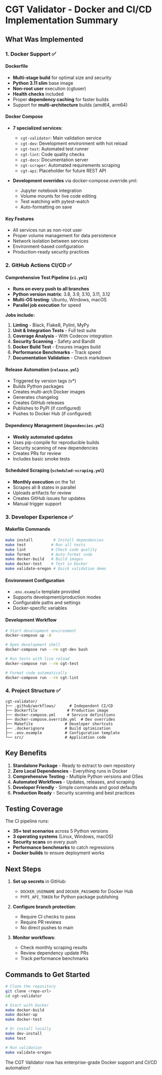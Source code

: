 # CGT Validator - Docker and CI/CD Implementation Summary

## What Was Implemented

### 1. Docker Support ✅

#### Dockerfile
- **Multi-stage build** for optimal size and security
- **Python 3.11 slim** base image
- **Non-root user** execution (cgtuser)
- **Health checks** included
- Proper **dependency caching** for faster builds
- Support for **multi-architecture** builds (amd64, arm64)

#### Docker Compose
- **7 specialized services**:
  - `cgt-validator`: Main validation service
  - `cgt-dev`: Development environment with hot reload
  - `cgt-test`: Automated test runner
  - `cgt-lint`: Code quality checks
  - `cgt-docs`: Documentation server
  - `cgt-scraper`: Automated requirements scraping
  - `cgt-api`: Placeholder for future REST API

- **Development overrides** via docker-compose.override.yml:
  - Jupyter notebook integration
  - Volume mounts for live code editing
  - Test watching with pytest-watch
  - Auto-formatting on save

#### Key Features
- All services run as non-root user
- Proper volume management for data persistence
- Network isolation between services
- Environment-based configuration
- Production-ready security practices

### 2. GitHub Actions CI/CD ✅

#### Comprehensive Test Pipeline (`ci.yml`)
- **Runs on every push to all branches**
- **Python version matrix**: 3.8, 3.9, 3.10, 3.11, 3.12
- **Multi-OS testing**: Ubuntu, Windows, macOS
- **Parallel job execution** for speed

**Jobs include:**
1. **Linting** - Black, Flake8, Pylint, MyPy
2. **Unit & Integration Tests** - Full test suite
3. **Coverage Analysis** - With Codecov integration
4. **Security Scanning** - Safety and Bandit
5. **Docker Build Test** - Ensures images build
6. **Performance Benchmarks** - Track speed
7. **Documentation Validation** - Check markdown

#### Release Automation (`release.yml`)
- Triggered by version tags (v*)
- Builds Python packages
- Creates multi-arch Docker images
- Generates changelog
- Creates GitHub releases
- Publishes to PyPI (if configured)
- Pushes to Docker Hub (if configured)

#### Dependency Management (`dependencies.yml`)
- **Weekly automated updates**
- Uses pip-compile for reproducible builds
- Security scanning of new dependencies
- Creates PRs for review
- Includes basic smoke tests

#### Scheduled Scraping (`scheduled-scraping.yml`)
- **Monthly execution** on the 1st
- Scrapes all 8 states in parallel
- Uploads artifacts for review
- Creates GitHub issues for updates
- Manual trigger support

### 3. Developer Experience ✅

#### Makefile Commands
```bash
make install         # Install dependencies
make test           # Run all tests
make lint           # Check code quality
make format         # Auto-format code
make docker-build   # Build images
make docker-test    # Test in Docker
make validate-oregon # Quick validation demo
```

#### Environment Configuration
- `.env.example` template provided
- Supports development/production modes
- Configurable paths and settings
- Docker-specific variables

#### Development Workflow
```bash
# Start development environment
docker-compose up -d

# Open development shell
docker-compose run --rm cgt-dev bash

# Run tests with live reload
docker-compose run --rm cgt-test

# Format code automatically
docker-compose run --rm cgt-lint
```

### 4. Project Structure ✅

```
cgt-validator/
├── .github/workflows/      # Independent CI/CD
├── Dockerfile             # Production image
├── docker-compose.yml     # Service definitions
├── docker-compose.override.yml  # Dev overrides
├── Makefile              # Developer shortcuts
├── .dockerignore         # Build optimization
├── .env.example          # Configuration template
└── src/                  # Application code
```

## Key Benefits

1. **Standalone Package** - Ready to extract to own repository
2. **Zero Local Dependencies** - Everything runs in Docker
3. **Comprehensive Testing** - Multiple Python versions and OSes
4. **Automated Workflows** - Updates, releases, and scraping
5. **Developer Friendly** - Simple commands and good defaults
6. **Production Ready** - Security scanning and best practices

## Testing Coverage

The CI pipeline runs:
- **35+ test scenarios** across 5 Python versions
- **3 operating systems** (Linux, Windows, macOS)
- **Security scans** on every push
- **Performance benchmarks** to catch regressions
- **Docker builds** to ensure deployment works

## Next Steps

1. **Set up secrets** in GitHub:
   - `DOCKER_USERNAME` and `DOCKER_PASSWORD` for Docker Hub
   - `PYPI_API_TOKEN` for Python package publishing

2. **Configure branch protection**:
   - Require CI checks to pass
   - Require PR reviews
   - No direct pushes to main

3. **Monitor workflows**:
   - Check monthly scraping results
   - Review dependency update PRs
   - Track performance benchmarks

## Commands to Get Started

```bash
# Clone the repository
git clone <repo-url>
cd cgt-validator

# Start with Docker
make docker-build
make docker-up
make docker-test

# Or install locally
make dev-install
make test

# Run validation
make validate-oregon
```

The CGT Validator now has enterprise-grade Docker support and CI/CD automation!
